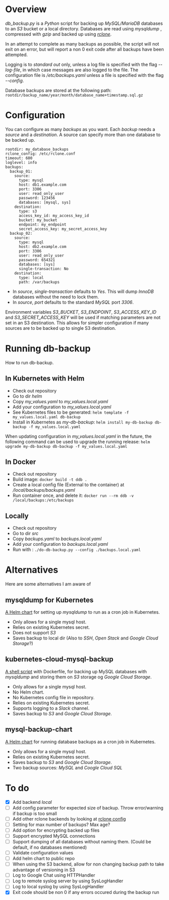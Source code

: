 # Overview
*db_backup.py* is a _Python_ script for backing up _MySQL/MariaDB_ databases to an _S3_ bucket or a local directory.
Databases are read using _mysqldump_ , compressed with _gzip_ and backed up using [_rclone_](https://rclone.org/).

In an attempt to complete as many backups as possible, the script will
not exit on an error, but will report a non 0 exit code after all backups
have been attempted.

Logging is to _standard out_ only, unless a log file
is specified with the flag _--log-file_, in which case messages are also logged to the file.
The configuration file is _/etc/backups.yaml_ unless a file is specified with the flag _--config_.

Database backups are stored at the following path: `rootdir/backup_name/year/month/database_name+timestamp.sql.gz`

# Configuration
You can configure as many _backups_ as you want. Each _backup_ needs a _source_ and a _destination_.
A source can specify more than one database to be backed up.

```
rootdir: my_database_backups
rclone_config: /etc/rclone.conf
timeout: 600
loglevel: info
backups:
  backup_01:
    source:
      type: mysql
      host: db1.example.com
      port: 3306
      user: read_only_user
      password: 123456
      databases: [mysql, sys]
    destination:
      type: s3
      access_key_id: my_access_key_id
      bucket: my_bucket
      endpoint: my_endpoint
      secret_access_key: my_secret_access_key
  backup_02:
    source:
      type: mysql
      host: db2.example.com
      port: 3306
      user: read_only_user
      password: 654321
      databases: [sys]
      single-transaction: No
    destination:
      type: local
      path: /var/backups
```

* In _source_, _single-transaction_ defaults to _Yes_. This will dump _InnoDB_ databases without the need to lock them. 
* In _source_, _port_ defaults to the standard _MySQL_ port _3306_.

Environment variables *S3_BUCKET*, *S3_ENDPOINT*, *S3_ACCESS_KEY_ID* and *S3_SECRET_ACCESS_KEY* will be used
if matching parameters are not set in an S3 destination. This allows for simpler configuration if many
sources are to be backed up to single S3 destination. 

 
# Running db-backup
How to run db-backup.

## In Kubernetes with Helm

* Check out repository
* Go to dir _helm_
* Copy *my_values.yaml* to *my_values.local.yaml*
* Add your configuration to *my_values.local.yaml*
* See Kubernetes files to be generated: `helm template -f my_values.local.yaml db-backup`
* Install in Kubernetes as _my-db-backup_: `helm install my-db-backup db-backup -f my_values.local.yaml`

When updating configuration in _my_values.local.yaml_ in the future, the following command can be used to upgrade the running release:
`helm upgrade my-db-backup db-backup -f my_values.local.yaml`

## In Docker
* Check out repository
* Build image: `docker build -t ddb .`
* Create a local config file (External to the container) at _/local/backups/backups.yaml_
* Run container once, and delete it: `docker run --rm ddb -v /local/backups:/etc/backups`

## Locally

* Check out repository
* Go to dir _src_
* Copy *backups.yaml* to *backups.local.yaml*
* Add your configuration to *backups.local.yaml*
* Run with : `./do-db-backup.py --config ./backups.local.yaml`

# Alternatives
Here are some alternatives I am aware of

## mysqldump for Kubernetes
[A Helm chart](https://hub.helm.sh/charts/stable/mysqldump) for setting
up _mysqldump_ to run as a cron job in Kubernetes.

* Only allows for a single mysql host.
* Relies on existing Kubernetes secret.
* Does not support _S3_
* Saves backup to local dir (Also to _SSH_, _Open Stack_ and _Google Cloud Storage_?)

## kubernetes-cloud-mysql-backup
[A shell script](https://github.com/benjamin-maynard/kubernetes-cloud-mysql-backup)
with Dockerfile, for backing up MySQL databases with _mysqldump_ and storing them
on _S3_ storage og _Google Cloud Storage_.

* Only allows for a single mysql host.
* No Helm chart.
* No Kubernetes config file in repository.
* Relies on existing Kubernetes secret.
* Supports logging to a _Slack_ channel.
* Saves backup to _S3_ and _Google Cloud Storage_.

## mysql-backup-chart
[A Helm chart](https://github.com/softonic/mysql-backup-chart) for
running database backups as a cron job in Kubernetes.

* Only allows for a single mysql host.
* Relies on existing Kubernetes secret.
* Saves backup to _S3_ and _Google Cloud Storage_.
* Two backup sources: _MySQL_ and _Coogle Cloud SQL_

# To do
- [x] Add backend _local_
- [ ] Add config parameter for expected size of backup. Throw error/warning if backup is too small
- [ ] Add other rclone backends by looking at [rclone config](https://rclone.org/s3/#wasabi)
- [ ] Setting for max number of backups? Max age?
- [ ] Add option for encrypting backed up files
- [ ] Support encrypted MySQL connections
- [ ] Support dumping of all databases without naming them. (Could be default, if no databases mentioned)
- [ ] Validate configuration values
- [ ] Add helm chart to public repo
- [ ] When using the S3 backend, allow for non changing backup path to take advantage of versioning in S3
- [ ] Log to Google Chat using HTTPHandler
- [ ] Log to remote syslog server by using SysLogHandler
- [ ] Log to local syslog by using SysLogHandler
- [x] Exit code should be non 0 if any errors occured during the backup run
